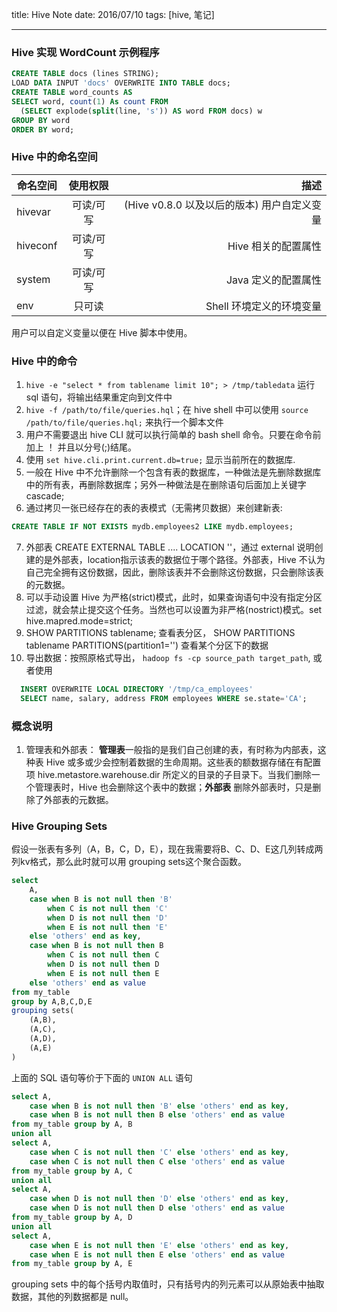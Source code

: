 title: Hive Note
date: 2016/07/10
tags: [hive, 笔记]

------

### Hive 实现 WordCount 示例程序 ###

```sql
CREATE TABLE docs (lines STRING);
LOAD DATA INPUT 'docs' OVERWRITE INTO TABLE docs;
CREATE TABLE word_counts AS
SELECT word, count(1) As count FROM
  (SELECT explode(split(line, 's')) AS word FROM docs) w
GROUP BY word
ORDER BY word;
```

<!-- more -->

### Hive 中的命名空间 ###

| 命名空间        | 使用权限           | 描述  |
| ------------- |:-------------:| ---------------:|
| hivevar      | 可读/可写 | (Hive v0.8.0 以及以后的版本) 用户自定义变量 |
| hiveconf      | 可读/可写      |  Hive 相关的配置属性 |
| system | 可读/可写  |    Java 定义的配置属性 |
| env    |  只可读           |   Shell 环境定义的环境变量       |

用户可以自定义变量以便在 Hive 脚本中使用。

### Hive 中的命令

1. `hive -e "select * from tablename limit 10"; > /tmp/tabledata`  运行 sql 语句，将输出结果重定向到文件中
2. `hive -f /path/to/file/queries.hql`；在 hive shell 中可以使用 `source /path/to/file/queries.hql;` 来执行一个脚本文件
3. 用户不需要退出 hive CLI 就可以执行简单的 bash shell 命令。只要在命令前加上 ！ 并且以分号(;)结尾。
4. 使用 `set hive.cli.print.current.db=true;` 显示当前所在的数据库.
5. 一般在 Hive 中不允许删除一个包含有表的数据库，一种做法是先删除数据库中的所有表，再删除数据库；另外一种做法是在删除语句后面加上关键字 cascade;
6. 通过拷贝一张已经存在的表的表模式（无需拷贝数据）来创建新表:

```sql
CREATE TABLE IF NOT EXISTS mydb.employees2 LIKE mydb.employees;
```

7. 外部表 CREATE EXTERNAL TABLE .... LOCATION ''，通过 external 说明创建的是外部表，location指示该表的数据位于哪个路径。外部表，Hive 不认为自己完全拥有这份数据，因此，删除该表并不会删除这份数据，只会删除该表的元数据。
8. 可以手动设置 Hive 为严格(strict)模式，此时，如果查询语句中没有指定分区过滤，就会禁止提交这个任务。当然也可以设置为非严格(nostrict)模式。set hive.mapred.mode=strict;
9. SHOW PARTITIONS tablename; 查看表分区， SHOW PARTITIONS tablename PARTITIONS(partition1='') 查看某个分区下的数据
10. 导出数据：按照原格式导出， `hadoop fs -cp source_path target_path`, 或者使用

```sql
  INSERT OVERWRITE LOCAL DIRECTORY '/tmp/ca_employees'
  SELECT name, salary, address FROM employees WHERE se.state='CA';
```

### 概念说明

1. 管理表和外部表： **管理表**一般指的是我们自己创建的表，有时称为内部表，这种表 Hive 或多或少会控制着数据的生命周期。这些表的额数据存储在有配置项 hive.metastore.warehouse.dir 所定义的目录的子目录下。当我们删除一个管理表时，Hive 也会删除这个表中的数据；**外部表** 删除外部表时，只是删除了外部表的元数据。

### Hive Grouping Sets
假设一张表有多列（A，B，C，D，E），现在我需要将B、C、D、E这几列转成两列kv格式，那么此时就可以用 grouping sets这个聚合函数。

```sql
select
    A,
    case when B is not null then 'B'
        when C is not null then 'C'
        when D is not null then 'D'
        when E is not null then 'E'
    else 'others' end as key,
    case when B is not null then B
        when C is not null then C
        when D is not null then D
        when E is not null then E
    else 'others' end as value
from my_table
group by A,B,C,D,E
grouping sets(
    (A,B),
    (A,C),
    (A,D),
    (A,E)
)
```
上面的 SQL 语句等价于下面的 `UNION ALL` 语句

```sql
select A,
    case when B is not null then 'B' else 'others' end as key,
    case when B is not null then B else 'others' end as value
from my_table group by A, B
union all
select A,
    case when C is not null then 'C' else 'others' end as key,
    case when C is not null then C else 'others' end as value
from my_table group by A, C
union all
select A,
    case when D is not null then 'D' else 'others' end as key,
    case when D is not null then D else 'others' end as value
from my_table group by A, D
union all
select A,
    case when E is not null then 'E' else 'others' end as key,
    case when E is not null then E else 'others' end as value
from my_table group by A, E

```

grouping sets 中的每个括号内取值时，只有括号内的列元素可以从原始表中抽取数据，其他的列数据都是 null。